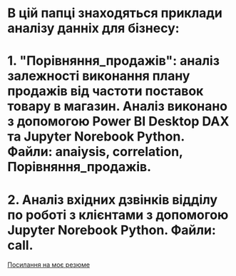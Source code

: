 # В цій папці знаходяться приклади аналізу данніх для бізнесу:
# 1. "Порівняння_продажів": аналіз залежності виконання плану продажів від частоти поставок товару в магазин. Аналіз виконано з допомогою Power BI Desktop DAX  та Jupyter Norebook Python. Файли: anaiysis, correlation, Порівняння_продажів.
# 2. Аналіз вхідних дзвінків відділу по роботі з клієнтами з допомогою Jupyter Norebook Python. Файли: call.
[Посилання на моє резюме](https://robota.ua/my/resumes/13623145)
